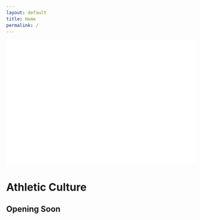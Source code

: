 ```yaml
---
layout: default
title: Home
permalink: /
---
```


<div class="main">
  <div class="soon">
    <img src="/images/ac-logo.svg">
  	<h1>Athletic Culture</h1>
  	<h2>Opening Soon</h2>
  	<div class="social">
  	  <a href="https://www.facebook.com/athleticculturegym/">
  	  	<i class="fa fa-facebook fa-3x"></i>
  	  </a>
  	</div>
  </div>
</div>
